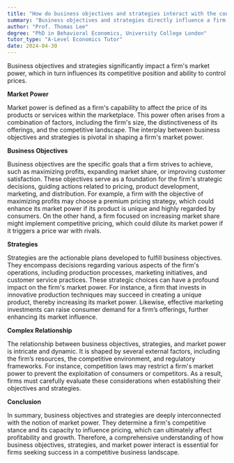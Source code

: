 ```yaml
---
title: "How do business objectives and strategies interact with the concept of market power?"
summary: "Business objectives and strategies directly influence a firm's market power, shaping its competitive position and ability to control prices."
author: "Prof. Thomas Lee"
degree: "PhD in Behavioral Economics, University College London"
tutor_type: "A-Level Economics Tutor"
date: 2024-04-30
---
```


Business objectives and strategies significantly impact a firm's market power, which in turn influences its competitive position and ability to control prices.

**Market Power**

Market power is defined as a firm's capability to affect the price of its products or services within the marketplace. This power often arises from a combination of factors, including the firm's size, the distinctiveness of its offerings, and the competitive landscape. The interplay between business objectives and strategies is pivotal in shaping a firm's market power.

**Business Objectives**

Business objectives are the specific goals that a firm strives to achieve, such as maximizing profits, expanding market share, or improving customer satisfaction. These objectives serve as a foundation for the firm's strategic decisions, guiding actions related to pricing, product development, marketing, and distribution. For example, a firm with the objective of maximizing profits may choose a premium pricing strategy, which could enhance its market power if its product is unique and highly regarded by consumers. On the other hand, a firm focused on increasing market share might implement competitive pricing, which could dilute its market power if it triggers a price war with rivals.

**Strategies**

Strategies are the actionable plans developed to fulfill business objectives. They encompass decisions regarding various aspects of the firm's operations, including production processes, marketing initiatives, and customer service practices. These strategic choices can have a profound impact on the firm's market power. For instance, a firm that invests in innovative production techniques may succeed in creating a unique product, thereby increasing its market power. Likewise, effective marketing investments can raise consumer demand for a firm’s offerings, further enhancing its market influence.

**Complex Relationship**

The relationship between business objectives, strategies, and market power is intricate and dynamic. It is shaped by several external factors, including the firm’s resources, the competitive environment, and regulatory frameworks. For instance, competition laws may restrict a firm's market power to prevent the exploitation of consumers or competitors. As a result, firms must carefully evaluate these considerations when establishing their objectives and strategies.

**Conclusion**

In summary, business objectives and strategies are deeply interconnected with the notion of market power. They determine a firm's competitive stance and its capacity to influence pricing, which can ultimately affect profitability and growth. Therefore, a comprehensive understanding of how business objectives, strategies, and market power interact is essential for firms seeking success in a competitive business landscape.
    
